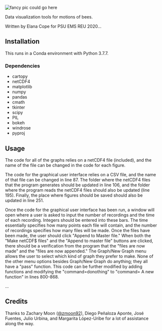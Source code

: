 ![fancy pic could go here](fancy-pic.png)

Data visualization tools for motions of bees.

Written by Elana Cope for PSU EMS REU 2020...

## Installation

This runs in a Conda environment with Python 3.7.7.

### Dependencies

* cartopy
* netCDF4
* matplotlib
* numpy
* pandas
* cmath
* tkinter
* scipy
* PIL
* bokeh
* windrose
* pyproj


## Usage

The code for all of the graphs relies on a netCDF4 file (included), and the name of the file can be changed in the code for each figure. 

The code for the graphical user interface relies on a CSV file, and the name of that file can be changed in line 87. The folder where the netCDF4 files that the program generates should be updated in line 106, and the folder where the program reads the netCDF4 files should also be updated (line 195). Finally, the place where figures should be saved should also be updated in line 251. 

Once the code for the graphical user interface has been run, a window will open where a user is asked to input the number of recordings and the time of each recording. Integers should be entered into these bars. The time essentially specifies how many points each file will contain, and the number of recordings specifies how many files will be made. Once the files have been made, the user should click "Append to Master file." When both the "Make netCDF$ files" and the "Append to master file" buttons are clicked, there should be a verification from the program that the "files are now made" and the "files are now appended." The Graph/New Graph menu allows the user to select which kind of graph they prefer to make. None of the other menu options besides Graph/New Graph do anything; they all have a "pass" function. This code can be further modified by adding functions and modifying the "command=donothing" to "command= A new function" in lines 800-868. 


...

## Credits

Thanks to Zachary Moon ([@zmoon92](https://github.com/zmoon92)), Diego Peñaloza Aponte, José Fuentes, Julio Urbina, and Margarita López-Uribe for a lot of assistance along the way.
